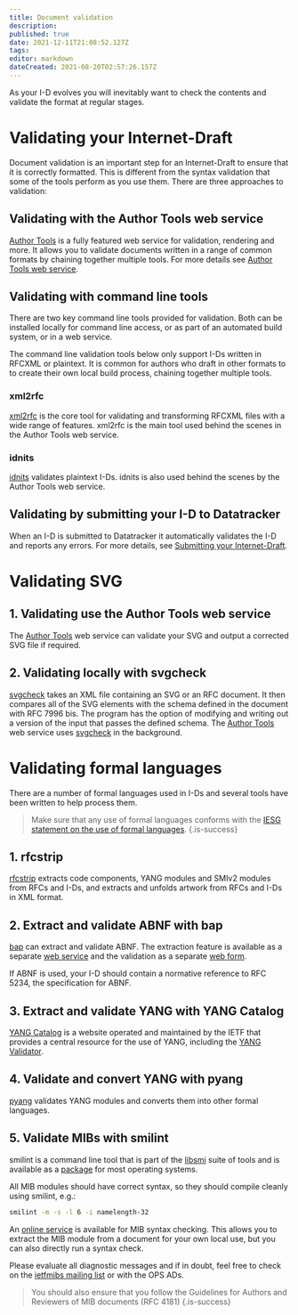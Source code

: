 ```yaml
---
title: Document validation
description: 
published: true
date: 2021-12-11T21:08:52.127Z
tags: 
editor: markdown
dateCreated: 2021-08-20T02:57:26.157Z
---
```


As your I-D evolves you will inevitably want to check the contents and validate the format at regular stages.

# Validating your Internet-Draft
Document validation is an important step for an Internet-Draft to ensure that it is correctly formatted.  This is different from the syntax validation that some of the tools perform as you use them.  There are three approaches to validation:

## Validating with the Author Tools web service
[Author Tools](/https://author-tools.ietf.org) is a fully featured web service for validation, rendering and more. It allows you to validate documents written in a range of common formats by chaining together multiple tools.  For more details see [Author Tools web service](/author-tools-web-service).
  
## Validating with command line tools
There are two key command line tools provided for validation.  Both can be installed locally for command line access, or as part of an automated build system, or in a web service.

The command line validation tools below only support I-Ds written in RFCXML or plaintext.  It is common for authors who draft in other formats to to create their own local build process, chaining together multiple tools.

### xml2rfc
[xml2rfc](https://github.com/ietf-tools/xml2rfc) is the core tool for validating and transforming RFCXML files with a wide range of features. xml2rfc is the main tool used behind the scenes in the Author Tools web service.

### idnits
[idnits](https://github.com/ietf-tools/idnits-mirror) validates plaintext I-Ds. idnits is also used behind the scenes by the Author Tools web service.

## Validating by submitting your I-D to Datatracker
When an I-D is submitted to Datatracker it automatically validates the I-D and reports any errors.  For more details, see [Submitting your Internet-Draft](/submitting-your-internet-drafts).


# Validating SVG
## 1. Validating use the Author Tools web service
The [Author Tools](/https://author-tools.ietf.org) web service can validate your SVG and output a corrected SVG file if required.

## 2. Validating locally with svgcheck
[svgcheck](https://github.com/ietf-tools/RfcEditor/tree/master/svgcheck) takes an XML file containing an SVG or an RFC document. It then compares all of the SVG elements with the schema defined in the document with RFC 7996 bis. The program has the option of modifying and writing out a version of the input that passes the defined schema. The [Author Tools](/https://author-tools.ietf.org) web service uses [svgcheck](https://github.com/ietf-tools/RfcEditor/tree/master/svgcheck) in the background.

# Validating formal languages
There are a number of formal languages used in I-Ds and several tools have been written to help process them. 

> Make sure that any use of formal languages conforms with the [IESG statement on the use of formal languages](https://www.ietf.org/about/groups/iesg/statements/formal-languages-use/).
{.is-success}

## 1. rfcstrip
[rfcstrip](https://github.com/mbj4668/rfcstrip) extracts code components, YANG modules and SMIv2 modules from RFCs and I-Ds, and extracts and unfolds artwork from RFCs and I-Ds in XML format.

## 2. Extract and validate ABNF with bap
[bap](https://github.com/ietf-tools/bap) can extract and validate ABNF.  The extraction feature is available as a separate [web service](https://tools.ietf.org/abnf/) and the validation as a separate [web form](https://tools.ietf.org/tools/bap/abnf.cgi).

If ABNF is used, your I-D should contain a normative reference to RFC 5234, the specification for ABNF.

## 3. Extract and validate YANG with YANG Catalog
[YANG Catalog](https://www.yangvalidator.com/) is a website operated and maintained by the IETF that provides a central resource for the use of YANG, including the [YANG Validator](https://www.yangvalidator.com/yangvalidator).

## 4. Validate and convert YANG with pyang
[pyang](https://github.com/mbj4668/pyang) validates YANG modules and converts them into other formal languages.

## 5. Validate MIBs with smilint
smilint is a command line tool that is part of the [libsmi](https://www.ibr.cs.tu-bs.de/projects/libsmi/download.html?lang=de) suite of tools and is available as a [package](https://command-not-found.com/smilint) for most operating systems.

All MIB modules should have correct syntax, so they should compile cleanly using smilint, e.g.:
```bash
smilint -m -s -l 6 -i namelength-32
```
An [online service](https://www.ibr.cs.tu-bs.de/projects/libsmi/tools/) is available for MIB syntax checking. This allows you to extract the MIB module from a document for your own local use, but you can also directly run a syntax check.

Please evaluate all diagnostic messages and if in doubt, feel free to check on the [ietfmibs mailing list](https://www.ietf.org/mailman/listinfo/IETFMIBS) or with the OPS ADs.

> You should also ensure that you follow the Guidelines for Authors and Reviewers of MIB documents (RFC 4181)
{.is-success}